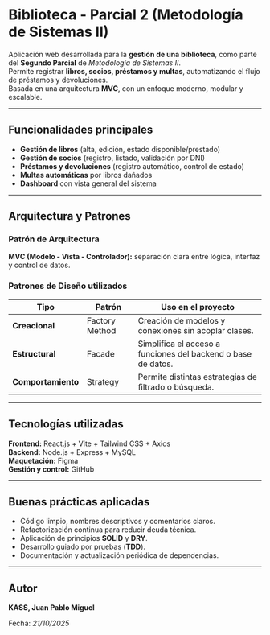 # Biblioteca - Parcial 2 (Metodología de Sistemas II)

Aplicación web desarrollada para la **gestión de una biblioteca**, como parte del **Segundo Parcial** de *Metodología de Sistemas II*.  
Permite registrar **libros, socios, préstamos y multas**, automatizando el flujo de préstamos y devoluciones.  
Basada en una arquitectura **MVC**, con un enfoque moderno, modular y escalable.

---

## Funcionalidades principales

- **Gestión de libros** (alta, edición, estado disponible/prestado)  
- **Gestión de socios** (registro, listado, validación por DNI)  
- **Préstamos y devoluciones** (registro automático, control de estado)  
- **Multas automáticas** por libros dañados  
- **Dashboard** con vista general del sistema  

---

## Arquitectura y Patrones

### Patrón de Arquitectura
**MVC (Modelo - Vista - Controlador):** separación clara entre lógica, interfaz y control de datos.

### Patrones de Diseño utilizados
| Tipo | Patrón | Uso en el proyecto |
|------|--------|--------------------|
| **Creacional** | Factory Method | Creación de modelos y conexiones sin acoplar clases. |
| **Estructural** | Facade | Simplifica el acceso a funciones del backend o base de datos. |
| **Comportamiento** | Strategy | Permite distintas estrategias de filtrado o búsqueda. |

---

## Tecnologías utilizadas

**Frontend:** React.js + Vite + Tailwind CSS + Axios  
**Backend:** Node.js + Express + MySQL  
**Maquetación:** Figma  
**Gestión y control:** GitHub

---

## Buenas prácticas aplicadas

- Código limpio, nombres descriptivos y comentarios claros.  
- Refactorización continua para reducir deuda técnica.  
- Aplicación de principios **SOLID** y **DRY**.  
- Desarrollo guiado por pruebas (**TDD**).  
- Documentación y actualización periódica de dependencias.

---

## Autor

**KASS, Juan Pablo Miguel**  

Fecha: *21/10/2025* 